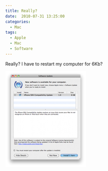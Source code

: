 ```yaml
---
title: Really?
date:  2010-07-31 13:25:00
categories:
  - Mac
tags:
  - Apple
  - Mac
  - Software
---
```


Really? I have to restart my computer for 6Kb?

<a href="/assets/images/posts/2010/07/6kb_restart_100731.png" rel="shadowbox"><img class="alignnone size-medium wp-image-780" title="6kb Restart" src="/assets/images/posts/2010/07/6kb_restart_100731-253x300.png" alt="" width="253" height="300" /></a>
